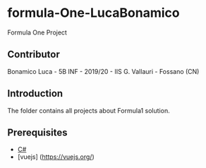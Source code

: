 # formula-One-LucaBonamico
Formula One Project

## Contributor
Bonamico Luca - 5B INF - 2019/20 - IIS G. Vallauri - Fossano (CN)

## Introduction
The folder contains all projects about Formula1 solution.

## Prerequisites
- [C#](https://docs.microsoft.com/it-it/learn/modules/csharp-write-first/)
- [vuejs] (https://vuejs.org/)